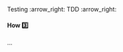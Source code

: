 <link rel="stylesheet" href="{{baseUrl}}/css/textbook.css">

<div class="website-content">

<div id="path">Testing :arrow_right: TDD :arrow_right:</div>

<div id="title">

#### How :three:

</div>

<div id="body">

...

</div>

</div>
